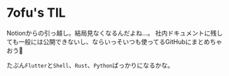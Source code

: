 # 7ofu's TIL

Notionからの引っ越し。結局見なくなるんだよね…。
社内ドキュメントに残しても一般には公開できないし、ならいっそいつも使ってるGitHubにまとめちゃおう🥺

たぶん`Flutter`と`Shell`、`Rust`、`Python`ばっかりになるかな。
